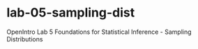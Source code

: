 # lab-05-sampling-dist
OpenIntro Lab 5 Foundations for Statistical Inference - Sampling Distributions
